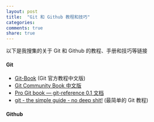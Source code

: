 ```yaml
---
layout: post
title:  "Git 和 Github 教程和技巧"
categories:
comments: true
share: true
---
```


以下是我搜集的关于 Git 和 Github 的教程、手册和技巧等链接

#### Git

* [Git-Book](http://git-scm.com/book/zh/v1) (Git 官方教程中文版)
* [Git Community Book 中文版](http://gitbook.liuhui998.com/index.html)
* [Pro Git book — git-reference 0.1 文档](https://git-reference.readthedocs.org/en/latest/)
* [git - the simple guide - no deep shit!](http://rogerdudler.github.io/git-guide/) (最简单的 Git 教程)

#### Github
